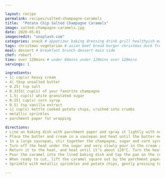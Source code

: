 ```yaml
---

layout: recipe
permalink: recipes/salted-champagne-caramels 
title:  "Potato Chip Salted Champagne Caramels"
image: salted-champagne-caramels.jpg 
date: 2020-05-01
imagecredit: "unsplash.com" 
categories: snack # appetizer baking dressing drink grill healthyish marinade oven pickling quick raw salad sandwich sauce snack soup
tags: christmas vegetarian # asian beef bread burger christmas duck french fruit indian italian mexican nuts pasta pork poultry rice seafood thanksgiving vegetarian
meal: dessert # breakfast brunch dessert main side
chef: robert 
time: over 120mins # under 60mins under 120mins over 120mins
servings: 1 

ingredients:
- 1| cup(s) heavy cream
- 4| tbsp unsalted butter
- 0.25| tsp salt
- 0.3333| cup(s) of your favorite champagne
- 1.5| cup(s) white granulated sugar
- 0.25| cup(s) corn syrup
- 0.5| tsp vanilla extract
- 1| cup(s) kettle cooked potato chips, crushed into crumbs
- metallic sprinkles
- parchment paper for wrapping

directions:
- Line an baking dish with parchment paper and spray it lightly with nonstick spray.
- Place the butter and cream in a saucepan and heat until the butter melts and the mixture is warm. Remove it from the heat.
- In a large saucepan, stir together the champagne, sugar and corn syrup over medium heat until it’s combined – the mixture will be thick. Fit the pot with a candy thermometer. Do not stir – bring the mixture to a boil and let it cook until it reaches a golden and caramely color – about 150°C. You can let it go as high as 160°C, but no higher. 
- Turn off the heat under the sugar and very slowly pour in the cream and butter mixture while whisking. The mixture will bubble up and triple in size. 
- Return it to the heat, and heat until it’s about 120°C. Turn the heat off. Gently stir in the vanilla extract.
- Pour the caramel into the lined baking dish and tap the pan on the counter a few times to remove any bubbles. Let it sit overnight (or even just 4 to 6 hours) – I loosely covered mine with a piece of foil. While the caramel sets, cut some parchment paper into squares – the amount you need will depend on the size and shape of your caramels.
- When ready to cut, lift the caramel square out by the parchment paper on the sides. You can cover it with sprinkles and chip crumbs first, but I like to cut mine and then cover. Make them whatever size or shape you want. 
- Sprinkle with metallic sprinkles and potato chips, gently pressing to adhere if needed. Wrap each caramel in a piece of parchment paper and twist the ends.

--- 
```

